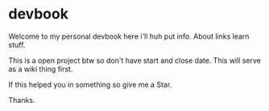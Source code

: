 # devbook

Welcome to my personal devbook here i'll huh put info. About links learn stuff.

This is a open project btw so don't have start and close date. This will serve as a wiki thing first.

If this helped you in something so give me a Star.

Thanks.
